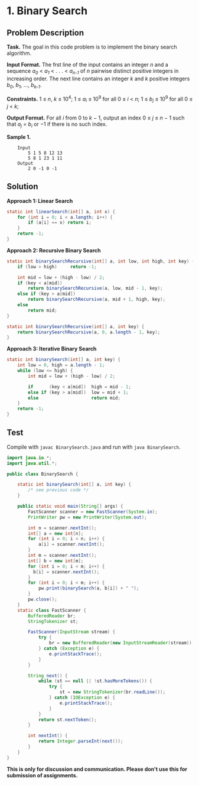 # 1. Binary Search

## Problem Description

**Task.** The goal in this code problem is to implement the binary search algorithm.

**Input Format.** The frst line of the input contains an integer _n_ and a sequence _a_<sub>_0_</sub> < _a_<sub>_1_</sub> < . . . < _a_<sub>_n-1_</sub> of _n_ pairwise distinct positive integers in increasing order. The next line contains an integer _k_ and _k_ positive integers _b_<sub>_0_</sub>, _b_<sub>_1_</sub>, ..., _b_<sub>_k-1_</sub>.

**Constraints.** 1 ≤ _n_, _k_ ≤ 10<sup>4</sup>; 1 ≤ _a_<sub>_i_</sub> ≤ 10<sup>9</sup> for all 0 ≤ _i_ < _n_; 1 ≤ _b_<sub>_j_</sub> ≤ 10<sup>9</sup> for all 0 ≤ _j_ < _k_;

**Output Format.** For all _i_ from 0 to _k_ − 1, output an index 0 ≤ _j_ ≤ _n_ − 1 such that _a_<sub>_j_</sub> = _b_<sub>_i_</sub> or −1 if there is no such index.

**Sample 1.**

```
    Input
        5 1 5 8 12 13
        5 8 1 23 1 11
    Output
        2 0 -1 0 -1
```

## Solution

**Approach 1: Linear Search**


```java
static int linearSearch(int[] a, int x) {
    for (int i = 0; i < a.length; i++) {
        if (a[i] == x) return i;
    }
    return -1;
}
```

**Approach 2: Recursive Binary Search**


```java
static int binarySearchRecursive(int[] a, int low, int high, int key) {
    if (low > high)     return -1;

    int mid = low + (high - low) / 2;
    if (key < a[mid])
        return binarySearchRecursive(a, low, mid - 1, key);
    else if (key > a[mid])
        return binarySearchRecursive(a, mid + 1, high, key);
    else
        return mid;
}

static int binarySearchRecursive(int[] a, int key) {
    return binarySearchRecursive(a, 0, a.length - 1, key);
}
```

**Approach 3: Iterative Binary Search**


```java
static int binarySearch(int[] a, int key) {
    int low = 0, high = a.length - 1;
    while (low <= high) {
        int mid = low + (high - low) / 2;

        if      (key < a[mid])  high = mid - 1;
        else if (key > a[mid])  low = mid + 1;
        else                    return mid;
    }
    return -1;
}
```

## Test

Compile with `javac BinarySearch.java` and run with `java BinarySearch`.

```java
import java.io.*;
import java.util.*;

public class BinarySearch {

    static int binarySearch(int[] a, int key) {
        /* see previous code */
    }

    public static void main(String[] args) {
        FastScanner scanner = new FastScanner(System.in);
        PrintWriter pw = new PrintWriter(System.out);

        int n = scanner.nextInt();
        int[] a = new int[n];
        for (int i = 0; i < n; i++) {
            a[i] = scanner.nextInt();
        }
        int m = scanner.nextInt();
        int[] b = new int[m];
        for (int i = 0; i < m; i++) {
          b[i] = scanner.nextInt();
        }
        for (int i = 0; i < m; i++) {
            pw.print(binarySearch(a, b[i]) + " ");
        }
        pw.close();
    }
    static class FastScanner {
        BufferedReader br;
        StringTokenizer st;

        FastScanner(InputStream stream) {
            try {
                br = new BufferedReader(new InputStreamReader(stream));
            } catch (Exception e) {
                e.printStackTrace();
            }
        }

        String next() {
            while (st == null || !st.hasMoreTokens()) {
                try {
                    st = new StringTokenizer(br.readLine());
                } catch (IOException e) {
                    e.printStackTrace();
                }
            }
            return st.nextToken();
        }

        int nextInt() {
            return Integer.parseInt(next());
        }
    }
}
```



**This is only for discussion and communication. Please don't use this for submission of assignments.**